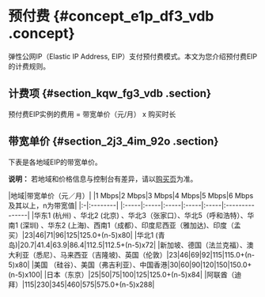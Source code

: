 # 预付费 {#concept_e1p_df3_vdb .concept}

弹性公网IP（Elastic IP Address, EIP）支付预付费模式。本文为您介绍预付费EIP的计费规则。

## 计费项 {#section_kqw_fg3_vdb .section}

预付费EIP实例的费用 = 带宽单价（元/月） x 购买时长

## 带宽单价 {#section_2j3_4im_92o .section}

下表是各地域EIP的带宽单价。

**说明：** 若地域和价格信息与控制台有差异，请以[购买页](https://common-buy.aliyun.com/?spm=5176.8050872.0.0.2a9c737e2bEyW1&commodityCode=eip_pre#/buy)为准。

|地域|带宽单价（元／月）|
|1 Mbps|2 Mbps|3 Mbps|4 Mbps|5 Mbps|6 Mbps及其以上，n为带宽值|
|:-|:--------|
|:-----|:-----|:-----|:-----|:-----|:---------------|
|华东1 \(杭州\) 、华北2 \(北京\) 、华北3（张家口）、华北5（呼和浩特）、华南1 \(深圳\) 、华东2 \(上海\)、西南1（成都）、印度尼西亚（雅加达\)、印度（孟买）|23|46|71|96|125|125.0+\(n-5\)x80|
|华北1 \(青岛\)|20.7|41.4|63.9|86.4|112.5|112.5+\(n-5\)x72|
|新加坡、德国（法兰克福）、澳大利亚（悉尼）、马来西亚（吉隆坡\)、英国（伦敦）|23|46|69|92|115|115.0+\(n-5\)x80|
|美国 （硅谷）、美国（弗吉利亚）、中国香港|30|60|90|120|150|150.0+\(n-5\)x100|
|日本（东京）|25|50|75|100|125|125.0+\(n-5\)x84|
|阿联酋（迪拜）|115|230|345|460|575|575.0+\(n-5\)x288|

